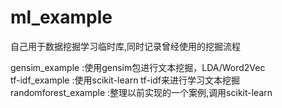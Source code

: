 # ml_example
自己用于数据挖掘学习临时库,同时记录曾经使用的挖掘流程<br>

gensim_example :使用gensim包进行文本挖掘，LDA/Word2Vec<br>
tf-idf_example :使用scikit-learn tf-idf来进行学习文本挖掘<br>
randomforest_example :整理以前实现的一个案例,调用scikit-learn<br>

